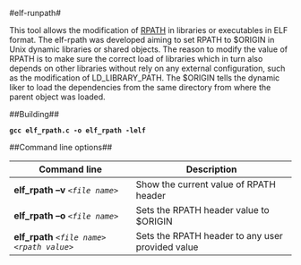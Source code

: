 #elf-runpath#

This tool allows the modification of [RPATH](http://en.wikipedia.org/wiki/Rpath)  in libraries or executables in ELF format. The elf-rpath was developed aiming to set RPATH to $ORIGIN in Unix dynamic libraries or shared objects. The reason to modify the value of RPATH is to make sure the correct load of libraries which in turn also depends on other libraries without rely on any external configuration, such as the modification of LD_LIBRARY_PATH. The $ORIGIN tells the dynamic liker to load the dependencies from the same directory from where the parent object was loaded. 

##Building##

**```gcc elf_rpath.c -o elf_rpath -lelf```**

##Command line options##


Command line                                            | Description
------------------------------------------------------- | -------------
**elf_rpath –v** *```<file name>```*                    | Show the current value of RPATH header
**elf_rpath –o** *```<file name>```*                    | Sets the  RPATH header value to $ORIGIN
**elf_rpath** *```<file name>```* *```<rpath value>```* | Sets the  RPATH header to any user provided value

